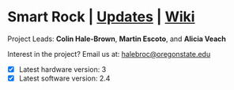 # Smart Rock | [Updates](https://github.com/OPEnSLab-OSU/OPEnS-Lab-Home/wiki/smart-rock-updates) | [Wiki](https://github.com/OPEnSLab-OSU/OPEnS-Lab-Home/wiki/Smart-Rock)
Project Leads: **Colin Hale-Brown**, **Martin Escoto**, and **Alicia Veach**

Interest in the project? Email us at: halebroc@oregonstate.edu

- [x] Latest hardware version: 3
- [x] Latest software version: 2.4

<!--

### Smart Rock Validation
 
<details>
<summary>Show Hardware Requirements</summary>

**Hardware Requirements**

* Acrylic cap forms watertight seal with the union fitting.
* No lose components inside the Smart Rock.
* Sensors are robust enough to be deployed for one or more deployments.
* Electronics are accessible and easy to maintain.
* Materials used will not pollute or damage the environment. 
* Can withstand freezing temperatures.
* Have reliable mounting points for fixing the Smart Rock during testing and deployment.
</details>

<details>
<summary>Show Electronics Requirements</summary>

**Electronics Requirements**

* EC Sensor is reporting consistent data.
* Turbidity sensor is reporting consistent data.
* MS5803 can sense pressure reliably
* MS5803 can sense temperature reliably  
* Battery life could last 4 months or more with default/ recommended settings.
* Sensor Data can be reliably be stored.
* All wires have unique connectors to make miss-wiring impossible.
</details>

<details>
<summary>Show Software Requirements</summary>

**Software Requirements**

* Smart Rock can sleep for prolonged battery life.
* Set RTC through serial. 
* Records time along with data.
* With the use of the onboard switch, the Smart Rock has two modes.
* Settings for modes must be configurable.
* Code is robust enough to run without error for 3-6 months.
</details>

### Bill of Materials

<details>
<summaryShow Bill of Materials</summary>
L
**Bill of Materials**


</details>

### Assembly Guide

<details>
<summary>Smart Rock V3 Assembly Guide</summary>

##### Materials

* Smart Rock Enclosure
* End Cap
* Sensors
* Sled materials
* 

##### Procedure

***Assemble End Cap***

1. Prep the Turbidity sensor and. For the Turbidity sensor, trim the two mounting holes off. For the Make sure all wires are are un clipped or outof te way..

2. Cut the tip of the marine epoxy with scissors - *be careful as it will ooze after opening*

3. Mix 15 ml of marine epoxy in a 30 ml cup using a popsicle stick.

4. Apply marine epoxy around the edge of the turbidity sensor.

5. On the faceplate, apply super glue around the turbidity sensor's hole on the inside face where the turbidity sensor will contact the acrylic faceplate.

6. Insert the turbidity sensor into the hole. The black plastic peg should point directly at the slot on the faceplate.

7. Press the turbidity sensor into the hole and hold until the super glue sets. If necessary, use the popsicle stick to move or add epoxy to turbidity sensor to create a good seal on the inside.

8. On the outside of the acrylic plate, apply epoxy around the outside of the sensor. 

9. On the top of the two pillars of the sensor apply super glue, cover the sensor with the 3D printed cover to the sensor and hold it for a minute giving the sensor a chance to stick in place.

10. If needed, use the popsicle stick to move or apply more epoxy to the sensor cover.

11. Set somewhere safe to dry for at least 4 hours, overnight if possible.

***Assemble the Sled***

1. Find the top and bottom of the sled and align the rail with its indicator on the bottom of the sled. Apply super glue to the top of the rail and using the indicator and front ed

1. To start assembling the sled, populate the Turbidity and EC Breakout Mounts with 10mm M3 screws and capture them with nuts.

2. Add the PCBs onto their stand-offs and capture them with another nut.

3. Matching the tabs and corresponding slots, attach the EC Breakout Mount and the battery Mount together fitting the velcro into the provided channel.

3. Slip the turbidity mount onto the battery mount and onto the remaining tabs.

4. Drop the assembly onto the sled and mount with the two 8mm M3 screws captured with nuts on the underside of the Smart Rock.
 
</details>

### Test Procedures
<details>
<summary>Test for Leaks</summary>

</details>

<details>
<summary>Test EC Breakout Board</summary>

</details>

<details>
<summary>Test and Calibrate the Turbidity Sensor</summary>

</details>

<details>
<summary>Test and Calibrate the EC and MS5803 Sensors</summary>

</details>

<details>
<summary> </summary>

</details>

### Operation Guide

-->
